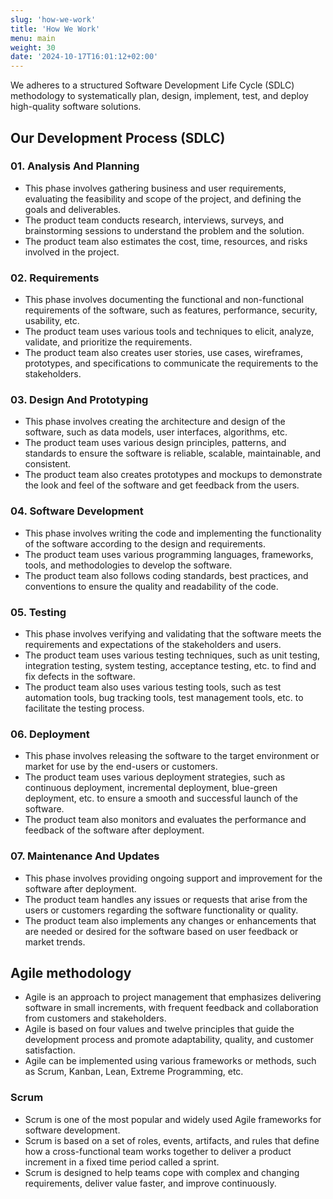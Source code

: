 ```yaml
---
slug: 'how-we-work'
title: 'How We Work'
menu: main
weight: 30
date: '2024-10-17T16:01:12+02:00'
---
```


We adheres to a structured Software Development Life Cycle (SDLC) methodology to systematically plan, design, implement, test, and deploy high-quality software solutions.

## Our Development Process (SDLC)

### 01. Analysis And Planning

- This phase involves gathering business and user requirements, evaluating the feasibility and scope of the project, and defining the goals and deliverables.
- The product team conducts research, interviews, surveys, and brainstorming sessions to understand the problem and the solution.
- The product team also estimates the cost, time, resources, and risks involved in the project.

### 02. Requirements

- This phase involves documenting the functional and non-functional requirements of the software, such as features, performance, security, usability, etc.
- The product team uses various tools and techniques to elicit, analyze, validate, and prioritize the requirements.
- The product team also creates user stories, use cases, wireframes, prototypes, and specifications to communicate the requirements to the stakeholders.

### 03. Design And Prototyping

- This phase involves creating the architecture and design of the software, such as data models, user interfaces, algorithms, etc.
- The product team uses various design principles, patterns, and standards to ensure the software is reliable, scalable, maintainable, and consistent.
- The product team also creates prototypes and mockups to demonstrate the look and feel of the software and get feedback from the users.

### 04. Software Development

- This phase involves writing the code and implementing the functionality of the software according to the design and requirements.
- The product team uses various programming languages, frameworks, tools, and methodologies to develop the software.
- The product team also follows coding standards, best practices, and conventions to ensure the quality and readability of the code.

### 05. Testing

- This phase involves verifying and validating that the software meets the requirements and expectations of the stakeholders and users.
- The product team uses various testing techniques, such as unit testing, integration testing, system testing, acceptance testing, etc. to find and fix defects in the software.
- The product team also uses various testing tools, such as test automation tools, bug tracking tools, test management tools, etc. to facilitate the testing process.

### 06. Deployment

- This phase involves releasing the software to the target environment or market for use by the end-users or customers.
- The product team uses various deployment strategies, such as continuous deployment, incremental deployment, blue-green deployment, etc. to ensure a smooth and successful launch of the software.
- The product team also monitors and evaluates the performance and feedback of the software after deployment.

### 07. Maintenance And Updates

- This phase involves providing ongoing support and improvement for the software after deployment.
- The product team handles any issues or requests that arise from the users or customers regarding the software functionality or quality.
- The product team also implements any changes or enhancements that are needed or desired for the software based on user feedback or market trends.

## Agile methodology

- Agile is an approach to project management that emphasizes delivering software in small increments, with frequent feedback and collaboration from customers and stakeholders.
- Agile is based on four values and twelve principles that guide the development process and promote adaptability, quality, and customer satisfaction.
- Agile can be implemented using various frameworks or methods, such as Scrum, Kanban, Lean, Extreme Programming, etc.

### Scrum

- Scrum is one of the most popular and widely used Agile frameworks for software development.
- Scrum is based on a set of roles, events, artifacts, and rules that define how a cross-functional team works together to deliver a product increment in a fixed time period called a sprint.
- Scrum is designed to help teams cope with complex and changing requirements, deliver value faster, and improve continuously.